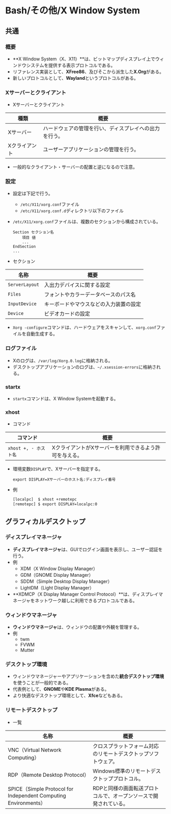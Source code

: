 # Bash/その他/X Window System

## 共通

### 概要

- **X Window System（X、X11）**は、ビットマップディスプレイ上でウィンドウシステムを提供する表示プロトコルである。
- リファレンス実装として、**XFree86**、及びそこから派生した**X.Org**がある。
- 新しいプロトコルとして、**Wayland**というプロトコルがある。

### Xサーバーとクライアント

- Xサーバーとクライアント

| 種類          | 概要                                                   |
| ------------- | ------------------------------------------------------ |
| Xサーバー     | ハードウェアの管理を行い、ディスプレイへの出力を行う。 |
| Xクライアント | ユーザーアプリケーションの管理を行う。                 |

- 一般的なクライアント・サーバーの配置と逆になるので注意。

### 設定

- 設定は下記で行う。

  - `/etc/X11/xorg.conf`ファイル
  - `/etc/X11/xorg.conf.d`ディレクトリ以下のファイル

- `/etc/X11/xorg.conf`ファイルは、複数のセクションから構成されている。

  ```text
  Section セクション名
      項目 値
      ...
  EndSection
  ...
  ```

- セクション

| 名称           | 概要                                   |
| -------------- | -------------------------------------- |
| `ServerLayout` | 入出力デバイスに関する設定             |
| `Files`        | フォントやカラーデータベースのパス名   |
| `InputDevice`  | キーボードやマウスなどの入力装置の設定 |
| `Device`       | ビデオカードの設定                     |

- `Xorg -configure`コマンドは、ハードウェアをスキャンして、`xorg.conf`ファイルを自動生成する。

### ログファイル

- Xのログは、`/var/log/Xorg.0.log`に格納される。
- デスクトップアプリケーションのログは、`~/.xsession-errors`に格納される。

### startx

- `startx`コマンドは、X Window Systemを起動する。

### xhost

- コマンド

|コマンド|概要|
|---|---|
|`xhost +, - ホスト名`|XクライアントがXサーバーを利用できるよう許可を与える。|

- 環境変数`DISPLAY`で、Xサーバーを指定する。

  ```text
  export DISPLAY=Xサーバーのホスト名:ディスプレイ番号
  ```

- 例

  ```bash
  [localpc]  $ xhost +remotepc
  [remotepc] $ export DISPLAY=localpc:0
  ```

## グラフィカルデスクトップ

### ディスプレイマネージャ

- **ディスプレイマネージャ**は、GUIでログイン画面を表示し、ユーザー認証を行う。
- 例
  - XDM（X Window Display Manager）
  - GDM（GNOME Display Manager）
  - SDDM（Simple Desktop Display Manager）
  - LightDM（Light Display Manager）
- **XDMCP（X Display Manager Control Protocol）**は、ディスプレイマネージャをネットワーク越しに利用できるプロトコルである。

### ウィンドウマネージャ

- **ウィンドウマネージャ**は、ウィンドウの配置や外観を管理する。
- 例
  - twm
  - FVWM
  - Mutter

### デスクトップ環境

- ウィンドウマネージャーやアプリケーションを含めた**統合デスクトップ環境**を使うことが一般的である。
- 代表例として、**GNOME**や**KDE Plasma**がある。
- より快適なデスクトップ環境として、**Xfce**などもある。

### リモートデスクトップ

- 一覧

| 名称                                                         | 概要                                                         |
| ------------------------------------------------------------ | ------------------------------------------------------------ |
| VNC（Virtual Network Computing）                             | クロスプラットフォーム対応のリモートデスクトップソフトウェア。 |
| RDP（Remote Desktop Protocol）                               | Windows標準のリモートデスクトッププロトコル。                |
| SPICE（Simple Protocol for Independent Computing Environments） | RDPと同様の画面転送プロトコルで、オープンソースで開発されている。 |
